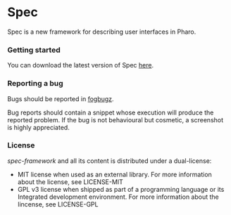 Spec
====

Spec is a new framework for describing user interfaces in Pharo.

### Getting started

You can download the latest version of Spec  [here](http://benjamin.is-a-geek.com:9095/view/My%20branches/job/Spec/lastSuccessfulBuild/artifact/Spec.zip).

### Reporting a bug

Bugs should be reported in [fogbugz](https://pharo.fogbugz.com/default.asp).

Bug reports should contain a snippet whose execution will produce the reported problem. If the bug is not behavioural but cosmetic, a screenshot is highly appreciated.

### License

*spec-framework* and all its content is distributed under a dual-license:
- MIT license when used as an external library. For more information about the license, see LICENSE-MIT
- GPL v3 license when shipped as part of a programming language or its Integrated development environment. For more information about the lincense, see LICENSE-GPL
